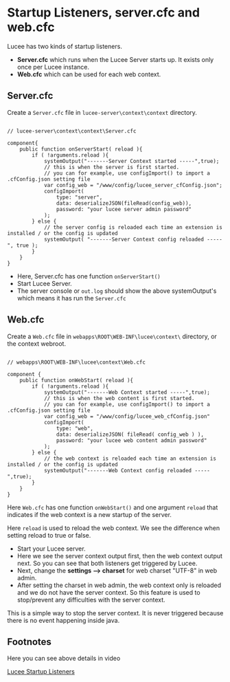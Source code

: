 <!--
{
  "title": "Startup Listeners, server.cfc and web.cfc",
  "id": "startup-listeners-code",
  "related": [
    "function-configimport"
  ],
  "categories": [
    "server",
    "system"
  ],
  "description": "Lucee supports two types of Startup Listeners, server.cfc and web.cfc",
  "menuTitle": "Startup Listeners",
  "keywords": [
    "Startup Listeners",
    "server.cfc",
    "web.cfc",
    "configImport",
    "Lucee"
  ]
}
-->

# Startup Listeners, server.cfc and web.cfc

Lucee has two kinds of startup listeners.

- **Server.cfc** which runs when the Lucee Server starts up. It exists only once per Lucee instance.
- **Web.cfc** which can be used for each web context.

## Server.cfc

Create a `Server.cfc` file in `lucee-server\context\context` directory.

```lucee

// lucee-server\context\context\Server.cfc

component{
	public function onServerStart( reload ){
		if ( !arguments.reload ){
			systemOutput("-------Server Context started -----",true);
			// this is when the server is first started.
			// you can for example, use configImport() to import a  .cfConfig.json setting file
			var config_web = "/www/config/lucee_server_cfConfig.json";
			configImport(
				type: "server",
				data: deserializeJSON(fileRead(config_web)),
				password: "your lucee server admin password"
			);
		} else {
			// the server config is reloaded each time an extension is installed / or the config is updated
			systemOutput( "-------Server Context config reloaded -----", true );
		}
	}
}
```

- Here, Server.cfc has one function `onServerStart()`
- Start Lucee Server.
- The server console or `out.log` should show the above systemOutput's which means it has run the `Server.cfc`

## Web.cfc

Create a `Web.cfc` file in `webapps\ROOT\WEB-INF\lucee\context\` directory, or the context webroot.

```lucee

// webapps\ROOT\WEB-INF\lucee\context\Web.cfc

component {
	public function onWebStart( reload ){
		if ( !arguments.reload ){
			systemOutput("-------Web Context started -----",true);
			// this is when the web content is first started.
			// you can for example, use configImport() to import a .cfConfig.json setting file
			var config_web = "/www/config/lucee_web_cfConfig.json"
			configImport(
				type: "web",
				data: deserializeJSON( fileRead( config_web ) ),
				password: "your lucee web content admin password"
			);
		} else {
			// the web context is reloaded each time an extension is installed / or the config is updated
			systemOutput("-------Web Context config reloaded -----",true);
		}
	}
}
```

Here `Web.cfc` has one function `onWebStart()` and one argument `reload` that indicates if the web context is a new startup of the server.

Here `reload` is used to reload the web context. We see the difference when setting reload to true or false.

- Start your Lucee server.
- Here we see the server context output first, then the web context output next. So you can see that both listeners get triggered by Lucee.
- Next, change the **settings --> charset** for web charset "UTF-8" in web admin.
- After setting the charset in web admin, the web context only is reloaded and we do not have the server context. So this feature is used to stop/prevent any difficulties with the server context.

This is a simple way to stop the server context. It is never triggered because there is no event happening inside java.

## Footnotes

Here you can see above details in video

[Lucee Startup Listeners](https://youtu.be/b1MWLwkKdLE)
